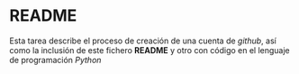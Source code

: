 <h1>README</h1>
<p>Esta tarea describe el proceso de creación de una cuenta de <i>github</i>, así como la inclusión de este fichero <b>README</b> y otro con código en el lenguaje de programación <i>Python</i></p>
